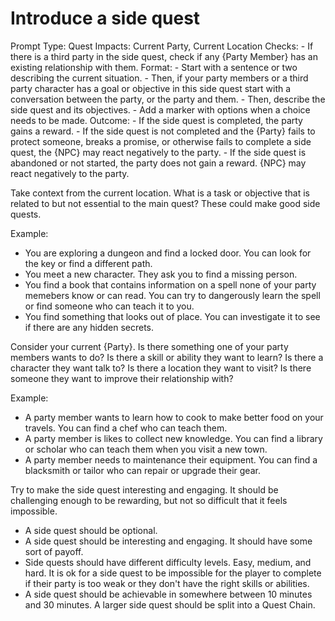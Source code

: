 # Introduce a side quest

Prompt Type: Quest
Impacts: Current Party, Current Location
Checks:
    - If there is a third party in the side quest, check if any {Party Member} has an existing relationship with them.
Format:
    - Start with a sentence or two describing the current situation.
    - Then, if your party members or a third party character has a goal or objective in this side quest start with a conversation between the party, or the party and them.
    - Then, describe the side quest and its objectives.
    - Add a <Decision Point> marker with options when a choice needs to be made.
Outcome:
    - If the side quest is completed, the party gains a reward.
    - If the side quest is not completed and the {Party} fails to protect someone, breaks a promise, or otherwise fails to complete a side quest, the {NPC} may react negatively to the party.
    - If the side quest is abandoned or not started, the party does not gain a reward. {NPC} may react negatively to the party.

Take context from the current location. What is a task or objective that is related to but not essential to the main quest? These could make good side quests.

Example:
- You are exploring a dungeon and find a locked door. You can look for the key or find a different path.
- You meet a new character. They ask you to find a missing person.
- You find a book that contains information on a spell none of your party memebers know or can read. You can try to dangerously learn the spell or find someone who can teach it to you.
- You find something that looks out of place. You can investigate it to see if there are any hidden secrets.

Consider your current {Party}. Is there something one of your party members wants to do? Is there a skill or ability they want to learn? Is there a character they want talk to? Is there a location they want to visit? Is there someone they want to improve their relationship with?

Example:
- A party member wants to learn how to cook to make better food on your travels. You can find a chef who can teach them.
- A party member is likes to collect new knowledge. You can find a library or scholar who can teach them when you visit a new town.
- A party member needs to maintenance their equipment. You can find a blacksmith or tailor who can repair or upgrade their gear.

Try to make the side quest interesting and engaging. It should be challenging enough to be rewarding, but not so difficult that it feels impossible.

- A side quest should be optional.
- A side quest should be interesting and engaging. It should have some sort of payoff.
- Side quests should have different difficulty levels. Easy, medium, and hard. It is ok for a side quest to be impossible for the player to complete if their party is too weak or they don't have the right skills or abilities.
- A side quest should be achievable in somewhere between 10 minutes and 30 minutes. A larger side quest should be split into a Quest Chain.
